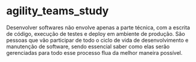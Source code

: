 # agility_teams_study
Desenvolver softwares não envolve apenas a parte técnica, com a escrita de código, execução de testes e deploy em ambiente de produção. São pessoas que vão participar de todo o ciclo de vida de desenvolvimento e manutenção de software, sendo essencial saber como elas serão gerenciadas para todo esse processo flua da melhor maneira possível.
